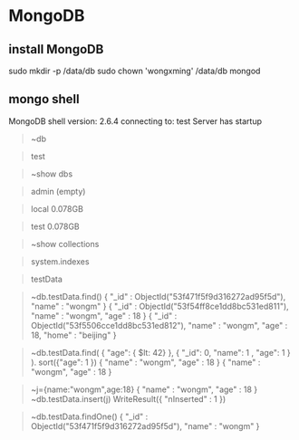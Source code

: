 # MongoDB

## install MongoDB

sudo mkdir -p /data/db
sudo chown 'wongxming' /data/db
mongod

mongo shell
----------------------
MongoDB shell version: 2.6.4
connecting to: test
Server has startup 
> ~db

> test

> ~show dbs

> admin  (empty)

> local  0.078GB

> test   0.078GB

> ~show collections

> system.indexes

> testData

> ~db.testData.find()
> { "_id" : ObjectId("53f471f5f9d316272ad95f5d"), "name" : "wongm" }
> { "_id" : ObjectId("53f54ff8ce1dd8bc531ed811"), "name" : "wongm", "age" : 18 }
> { "_id" : ObjectId("53f5506cce1dd8bc531ed812"), "name" : "wongm", "age" : 18, "home" : "beijing" }

> ~db.testData.find( { "age": { $lt: 42} }, { "_id": 0, "name": 1 , "age": 1 } ). sort({"age": 1 })
> { "name" : "wongm", "age" : 18 }
> { "name" : "wongm", "age" : 18 }

> ~j={name:"wongm",age:18}
> { "name" : "wongm", "age" : 18 }
> ~db.testData.insert(j)
> WriteResult({ "nInserted" : 1 })

> ~db.testData.findOne()
> { "_id" : ObjectId("53f471f5f9d316272ad95f5d"), "name" : "wongm" }
